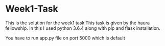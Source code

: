 # Week1-Task
This is the solution for the week1 task.This task is given by the haura fellowship.
In this I used python 3.6.4 along with pip and flask installation.

You have to run app.py file on port 5000 which is default


